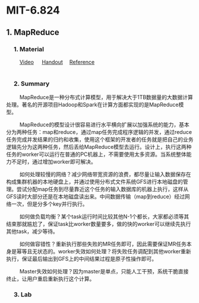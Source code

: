# MIT-6.824

## 1. MapReduce
### &emsp; 1. Material 
&emsp; &emsp; [Video](https://www.youtube.com/watch?v=cQP8WApzIQQ) &emsp; [Handout](https://pdos.csail.mit.edu/6.824/notes/l01.txt) &emsp;[Reference](http://airekans.github.io/cloud-computing/2014/01/25/mapreduce-intro)    
&emsp; 
### &emsp; 2. Summary
&emsp; &emsp; MapReduce是一种分布式计算模型，用于解决大于1TB数据量的大数据计算处理。著名的开源项目Hadoop和Spark在计算方面都实现的是MapReduce模型。 
  
&emsp; &emsp; MapReduce的模型设计很容易进行水平横向扩展以加强系统的能力，基本分为两种任务：map和reduce，通过map任务完成程序逻辑的并发，通过reduce任务完成并发结果的归约和收集，使用这个框架的开发者的任务就是把自己的业务逻辑先分为这两种任务，然后丢给MapReduce模型去运行。设计上，执行这两种任务的worker可以运行在普通的PC机器上，不需要使用太多资源。当系统整体能力不足时，通过增加worker即可解决。  
  
&emsp; &emsp; 如何处理较慢的网络？减少网络带宽资源的浪费，都尽量让输入数据保存在构成集群机器的本地硬盘上，并通过使用分布式文件系统GFS进行本地磁盘的管理。尝试分配map任务到尽量靠近这个任务的输入数据库的机器上执行，这样从GFS读时大部分还是在本地磁盘读出来。中间数据传输（map到reduce）经过网络一次，但是分多个key并行执行。  
  
&emsp; &emsp; 如何做负载均衡？某个task运行时间比较其他N-1个都长，大家都必须等其结束那就尴尬了，保证task比worker数量要多，做的快的worker可以继续先执行其他task，减少等待。  
  
&emsp; &emsp; 如何做容错性？重新执行那些失败的MR任务即可，因此需要保证MR任务本身是幂等且无状态的。worker失效如何处理？将失败任务调配到其他worker重新执行，保证最后输出到GFS上的中间结果过程是原子性操作即可。  
   
&emsp; &emsp; Master失效如何处理？因为master是单点，只能人工干预，系统干脆直接终止，让用户重启重新执行这个计算。  
### &emsp; 3. Lab

